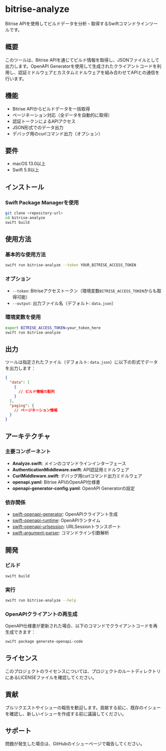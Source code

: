 # bitrise-analyze

Bitrise APIを使用してビルドデータを分析・取得するSwiftコマンドラインツールです。

## 概要

このツールは、Bitrise APIを通じてビルド情報を取得し、JSONファイルとして出力します。OpenAPI Generatorを使用して生成されたクライアントコードを利用し、認証ミドルウェアとカスタムミドルウェアを組み合わせてAPIとの通信を行います。

## 機能

- Bitrise APIからビルドデータを一括取得
- ページネーション対応（全データを自動的に取得）
- 認証トークンによるAPIアクセス
- JSON形式でのデータ出力
- デバッグ用のcurlコマンド出力（オプション）

## 要件

- macOS 13.0以上
- Swift 5.9以上

## インストール

### Swift Package Managerを使用

```bash
git clone <repository-url>
cd bitrise-analyze
swift build
```

## 使用方法

### 基本的な使用方法

```bash
swift run bitrise-analyze --token YOUR_BITRISE_ACCESS_TOKEN
```

### オプション

- `--token`: Bitriseアクセストークン（環境変数`BITRISE_ACCESS_TOKEN`からも取得可能）
- `--output`: 出力ファイル名（デフォルト: `data.json`）

### 環境変数を使用

```bash
export BITRISE_ACCESS_TOKEN=your_token_here
swift run bitrise-analyze
```

## 出力

ツールは指定されたファイル（デフォルト: `data.json`）に以下の形式でデータを出力します：

```json
{
  "data": [
    {
      // ビルド情報の配列
    }
  ],
  "paging": {
    // ページネーション情報
  }
}
```

## アーキテクチャ

### 主要コンポーネント

- **Analyze.swift**: メインのコマンドラインインターフェース
- **AuthenticationMiddleware.swift**: API認証用ミドルウェア
- **CurlMiddleware.swift**: デバッグ用curlコマンド出力ミドルウェア
- **openapi.yaml**: Bitrise APIのOpenAPI仕様書
- **openapi-generator-config.yaml**: OpenAPI Generatorの設定

### 依存関係

- [swift-openapi-generator](https://github.com/apple/swift-openapi-generator): OpenAPIクライアント生成
- [swift-openapi-runtime](https://github.com/apple/swift-openapi-runtime): OpenAPIランタイム
- [swift-openapi-urlsession](https://github.com/apple/swift-openapi-urlsession): URLSessionトランスポート
- [swift-argument-parser](https://github.com/apple/swift-argument-parser): コマンドライン引数解析

## 開発

### ビルド

```bash
swift build
```

### 実行

```bash
swift run bitrise-analyze --help
```

### OpenAPIクライアントの再生成

OpenAPI仕様書が更新された場合、以下のコマンドでクライアントコードを再生成できます：

```bash
swift package generate-openapi-code
```

## ライセンス

このプロジェクトのライセンスについては、プロジェクトのルートディレクトリにあるLICENSEファイルを確認してください。

## 貢献

プルリクエストやイシューの報告を歓迎します。貢献する前に、既存のイシューを確認し、新しいイシューを作成する前に議論してください。

## サポート

問題が発生した場合は、GitHubのイシューページで報告してください。
